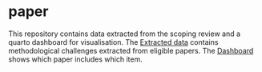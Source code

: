 # paper
This repository contains data extracted from the scoping review and a quarto dashboard for visualisation. 
The [Extracted data](extracted_data.csv) contains methodological challenges extracted from eligible papers.
The [Dashboard](dashboard.html) shows which paper includes which item. 
